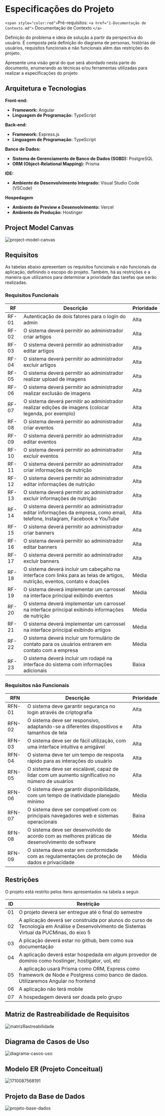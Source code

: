 # Especificações do Projeto

`<span style="color:red">`Pré-requisitos: `<a href="1-Documentação de Contexto.md">` Documentação de Contexto `</a>`

Definição do problema e ideia de solução a partir da perspectiva do usuário. É composta pela definição do  diagrama de personas, histórias de usuários, requisitos funcionais e não funcionais além das restrições do projeto.

Apresente uma visão geral do que será abordado nesta parte do documento, enumerando as técnicas e/ou ferramentas utilizadas para realizar a especificações do projeto

## Arquitetura e Tecnologias

**Front-end:**

- **Framework:** Angular
- **Linguagem de Programação:** TypeScript

**Back-end:**

- **Framework:** Express.js
- **Linguagem de Programação:** TypeScript

**Banco de Dados:**

- **Sistema de Gerenciamento de Banco de Dados (SGBD):** PostgreSQL
- **ORM (Object-Relational Mapping):** Prisma

**IDE:**

- **Ambiente de Desenvolvimento Integrado:** Visual Studio Code (VSCode)

**Hospedagem**

- **Ambiente de Preview e Desenvolvimento:** Vercel
- **Ambiente de Produção:** Hostinger

## Project Model Canvas

![project-model-canvas](../documentos/img/project-model-canvas.png)

## Requisitos

As tabelas abaixo apresentam os requisitos funcionais e não funcionais da aplicação, definindo o escopo do projeto. Também, há as restrições e a maneira que utilizamos para determinar a prioridade das tarefas que serão realizadas.

### Requisitos Funcionais

| RF    | Descrição                                                                                                                       | Prioridade |
| ----- | --------------------------------------------------------------------------------------------------------------------------------- | ---------- |
| RF-01 | Autenticação de dois fatores para o login do admin                                                                              | Alta       |
| RF-02 | O sistema deverá permitir ao administrador criar artigos                                                                         | Alta       |
| RF-03 | O sistema deverá permitir ao administrador editar artigos                                                                        | Alta       |
| RF-04 | O sistema deverá permitir ao administrador excluir artigos                                                                       | Alta       |
| RF-05 | O sistema deverá permitir ao administrador realizar upload de imagens                                                            | Alta       |
| RF-06 | O sistema deverá permitir ao administrador realizar exclusão de imagens                                                         | Alta       |
| RF-07 | O sistema deverá permitir ao administrador realizar edições de imagens (colocar legenda, por exemplo)                          | Alta       |
| RF-08 | O sistema deverá permitir ao administrador criar eventos                                                                         | Alta       |
| RF-09 | O sistema deverá permitir ao administrador editar eventos                                                                        | Alta       |
| RF-10 | O sistema deverá permitir ao administrador excluir eventos                                                                       | Alta       |
| RF-11 | O sistema deverá permitir ao administrador criar informações de nutrição                                                     | Alta       |
| RF-12 | O sistema deverá permitir ao administrador editar informações de nutrição                                                    | Alta       |
| RF-13 | O sistema deverá permitir ao administrador excluir informações de nutrição                                                   | Alta       |
| RF-14 | O sistema deverá permitir ao administrador editar informações da empresa, como email, telefone, Instagram, Facebook e YouTube  | Alta       |
| RF-15 | O sistema deverá permitir ao administrador criar banners                                                                         | Alta       |
| RF-16 | O sistema deverá permitir ao administrador editar banners                                                                        | Alta       |
| RF-17 | O sistema deverá permitir ao administrador excluir banners                                                                       | Alta       |
| RF-18 | O sistema deverá incluir um cabeçalho na interface com links para as telas de artigos, nutrição, eventos, contato e doações | Média     |
| RF-19 | O sistema deverá implementar um carrossel na interface principal exibindo eventos                                                | Média     |
| RF-20 | O sistema deverá implementar um carrossel na interface principal exibindo informações de nutrição                            | Média     |
| RF-21 | O sistema deverá implementar um carrossel na interface principal exibindo artigos                                                | Média     |
| RF-22 | O sistema deverá incluir um formulário de contato para os usuários entrarem em contato com a empresa                           | Média     |
| RF-23 | O sistema deverá incluir um rodapé na interface do sistema com informações adicionais                                         | Baixa      |

### Requisitos não Funcionais

| RFN    | Descrição                                                                                        | Prioridade |
| ------ | -------------------------------------------------------------------------------------------------- | ---------- |
| RFN-01 | O sistema deve garantir segurança no login através de criptografia                               | Alta       |
| RFN-02 | O sistema deve ser responsivo, adaptando-se a diferentes dispositivos e tamanhos de tela           | Alta       |
| RFN-03 | O sistema deve ser de fácil utilização, com uma interface intuitiva e amigável                 | Alta       |
| RFN-04 | O sistema deve ter um tempo de resposta rápido para as interações do usuário                   | Alta       |
| RFN-05 | O sistema deve ser escalável, capaz de lidar com um aumento significativo no número de usuários | Alta       |
| RFN-06 | O sistema deve garantir disponibilidade, com um tempo de inatividade planejado mínimo             | Média     |
| RFN-07 | O sistema deve ser compatível com os principais navegadores web e sistemas operacionais           | Baixa      |
| RFN-08 | O sistema deve ser desenvolvido de acordo com as melhores práticas de desenvolvimento de software | Média     |
| RFN-09 | O sistema deve estar em conformidade com as regulamentações de proteção de dados e privacidade | Média     |

## Restrições

O projeto está restrito pelos itens apresentados na tabela a seguir.

| ID | Restrição                                                                                                                                      |
| -- | ------------------------------------------------------------------------------------------------------------------------------------------------ |
| 01 | O projeto deverá ser entregue até o final do semestre                                                                                          |
| 02 | A aplicação deverá ser construída por alunos do curso de Tecnologia em Análise e Desenvolvimento de Sistemas Virtual da PUCMinas, do eixo 5 |
| 03 | A plicação deverá estar no github, bem como sua documentação                                                                                |
| 04 | A aplicação deverá estar hospedada em algum provedor de domínio como hostinger, hostigator, uol, etc                                         |
| 05 | A aplicação usará Prisma como ORM, Express como framework de Node e Postgress como banco de dados. Utilizaremos Angular no frontend           |
| 06 | A aplicação não terá mobile                                                                                                                  |
| 07 | A hospedagem deverá ser doada pelo grupo                                                                                                        |

## Matriz de Rastreabilidade de Requisitos

![matrizRastreabilidade](../documentos/img/02-matriz-rastreabilidade.png)

## Diagrama de Casos de Uso

![diagrama-casos-uso](../documentos/img/diagrama-casos-uso.png)

## Modelo ER (Projeto Conceitual)

![1710087568191](img/modelo-er.png)

## Projeto da Base de Dados

![projeto-base-dados](../documentos/img/projeto-base-dados.png)
